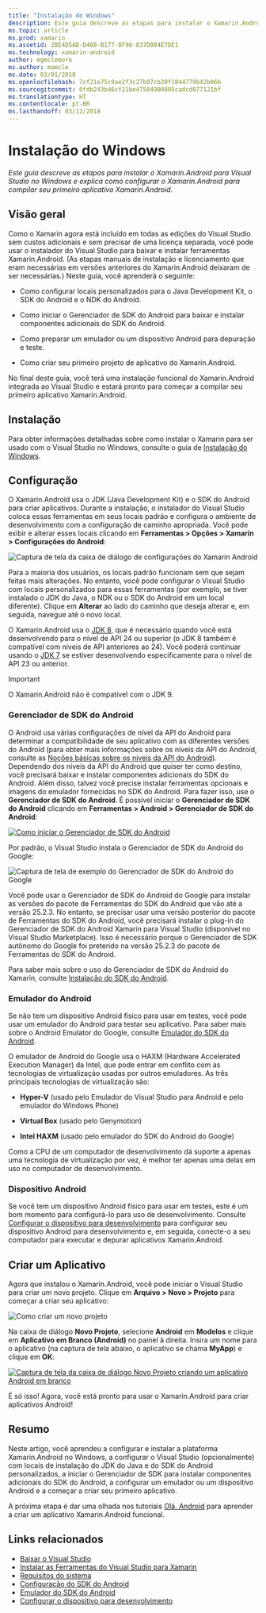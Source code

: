 ```yaml
---
title: "Instalação do Windows"
description: Este guia descreve as etapas para instalar o Xamarin.Android para Visual Studio no Windows e explica como configurar o Xamarin.Android para compilar seu primeiro aplicativo Xamarin.Android.
ms.topic: article
ms.prod: xamarin
ms.assetid: 2BE4D5AD-D468-B177-8F96-837D084E7DE1
ms.technology: xamarin-android
author: mgmclemore
ms.author: mamcle
ms.date: 03/01/2018
ms.openlocfilehash: 7cf21e75c9ae2f3c27b07cb20f1044779b42b06b
ms.sourcegitcommit: 0fdb243b46cf21be47584900805cadcd077121bf
ms.translationtype: HT
ms.contentlocale: pt-BR
ms.lasthandoff: 03/12/2018
---
```

# <a name="windows-installation"></a>Instalação do Windows

_Este guia descreve as etapas para instalar o Xamarin.Android para Visual Studio no Windows e explica como configurar o Xamarin.Android para compilar seu primeiro aplicativo Xamarin.Android._


## <a name="overview"></a>Visão geral

Como o Xamarin agora está incluído em todas as edições do Visual Studio sem custos adicionais e sem precisar de uma licença separada, você pode usar o instalador do Visual Studio para baixar e instalar ferramentas Xamarin.Android.
(As etapas manuais de instalação e licenciamento que eram necessárias em versões anteriores do Xamarin.Android deixaram de ser necessárias.) Neste guia, você aprenderá o seguinte:

-   Como configurar locais personalizados para o Java Development Kit, o SDK do Android e o NDK do Android.

-   Como iniciar o Gerenciador de SDK do Android para baixar e instalar componentes adicionais do SDK do Android.

-   Como preparar um emulador ou um dispositivo Android para depuração e teste.

-   Como criar seu primeiro projeto de aplicativo do Xamarin.Android.

No final deste guia, você terá uma instalação funcional do Xamarin.Android integrada ao Visual Studio e estará pronto para começar a compilar seu primeiro aplicativo Xamarin.Android.

## <a name="installation"></a>Instalação

Para obter informações detalhadas sobre como instalar o Xamarin para ser usado com o Visual Studio no Windows, consulte o guia de [Instalação do Windows](~/cross-platform/get-started/installation/windows.md).


## <a name="configuration"></a>Configuração

O Xamarin.Android usa o JDK (Java Development Kit) e o SDK do Android para criar aplicativos. Durante a instalação, o instalador do Visual Studio coloca essas ferramentas em seus locais padrão e configura o ambiente de desenvolvimento com a configuração de caminho apropriada. Você pode exibir e alterar esses locais clicando em **Ferramentas > Opções > Xamarin > Configurações do Android**:

![Captura de tela da caixa de diálogo de configurações do Xamarin Android](windows-images/07-settings.png)

Para a maioria dos usuários, os locais padrão funcionam sem que sejam feitas mais alterações. No entanto, você pode configurar o Visual Studio com locais personalizados para essas ferramentas (por exemplo, se tiver instalado o JDK do Java, o NDK ou o SDK do Android em um local diferente). Clique em **Alterar** ao lado do caminho que deseja alterar e, em seguida, navegue até o novo local.

O Xamarin.Android usa o [JDK 8](http://www.oracle.com/technetwork/java/javase/downloads/jdk8-downloads-2133151.html), que é necessário quando você está desenvolvendo para o nível de API 24 ou superior (o JDK 8 também é compatível com níveis de API anteriores ao 24). Você poderá continuar usando o [JDK 7](http://www.oracle.com/technetwork/java/javase/downloads/jdk7-downloads-1880260.html) se estiver desenvolvendo especificamente para o nível de API 23 ou anterior.

> [!IMPORTANT]
> O Xamarin.Android não é compatível com o JDK 9.


### <a name="android-sdk-manager"></a>Gerenciador de SDK do Android

O Android usa várias configurações de nível da API do Android para determinar a compatibilidade de seu aplicativo com as diferentes versões do Android (para obter mais informações sobre os níveis da API do Android, consulte as [Noções básicas sobre os níveis da API do Android](~/android/app-fundamentals/android-api-levels.md)).
Dependendo dos níveis da API do Android que quiser ter como destino, você precisará baixar e instalar componentes adicionais do SDK do Android. Além disso, talvez você precise instalar ferramentas opcionais e imagens do emulador fornecidas no SDK do Android. Para fazer isso, use o **Gerenciador de SDK do Android**. É possível iniciar o **Gerenciador de SDK do Android** clicando em **Ferramentas > Android > Gerenciador de SDK do Android**:

[![Como iniciar o Gerenciador de SDK do Android](windows-images/08-sdk-manager-sml.png)](windows-images/08-sdk-manager.png#lightbox)

Por padrão, o Visual Studio instala o Gerenciador de SDK do Android do Google:

![Captura de tela de exemplo do Gerenciador de SDK do Android do Google](windows-images/09-google-sdk-manager.png)

Você pode usar o Gerenciador de SDK do Android do Google para instalar as versões do pacote de Ferramentas do SDK do Android que vão até a versão 25.2.3. No entanto, se precisar usar uma versão posterior do pacote de Ferramentas do SDK do Android, você precisará instalar o plug-in do Gerenciador de SDK do Android Xamarin para Visual Studio (disponível no Visual Studio Marketplace). Isso é necessário porque o Gerenciador de SDK autônomo do Google foi preterido na versão 25.2.3 do pacote de Ferramentas do SDK do Android. 

Para saber mais sobre o uso do Gerenciador de SDK do Android do Xamarin, consulte [Instalação do SDK do Android](~/android/get-started/installation/android-sdk.md).


### <a name="android-emulator"></a>Emulador do Android

Se não tem um dispositivo Android físico para usar em testes, você pode usar um emulador do Android para testar seu aplicativo. Para saber mais sobre o Android Emulator do Google, consulte [Emulador do SDK do Android](~/android/deploy-test/debugging/android-sdk-emulator/index.md).

O emulador de Android do Google usa o HAXM (Hardware Accelerated Execution Manager) da Intel, que pode entrar em conflito com as tecnologias de virtualização usadas por outros emuladores. As três principais tecnologias de virtualização são:

-   **Hyper-V** (usado pelo Emulador do Visual Studio para Android e pelo emulador do Windows Phone) 

-   **Virtual Box** (usado pelo Genymotion)

-   **Intel HAXM** (usado pelo emulador do SDK do Android do Google) 

Como a CPU de um computador de desenvolvimento dá suporte a apenas uma tecnologia de virtualização por vez, é melhor ter apenas uma delas em uso no computador de desenvolvimento.

<a name="device" />

### <a name="android-device"></a>Dispositivo Android

Se você tem um dispositivo Android físico para usar em testes, este é um bom momento para configurá-lo para uso de desenvolvimento. Consulte [Configurar o dispositivo para desenvolvimento](~/android/get-started/installation/set-up-device-for-development.md) para configurar seu dispositivo Android para desenvolvimento e, em seguida, conecte-o a seu computador para executar e depurar aplicativos Xamarin.Android.


## <a name="create-an-application"></a>Criar um Aplicativo

Agora que instalou o Xamarin.Android, você pode iniciar o Visual Studio para criar um novo projeto. Clique em **Arquivo > Novo > Projeto** para começar a criar seu aplicativo:

![Como criar um novo projeto](windows-images/10-new-project.png)

Na caixa de diálogo **Novo Projeto**, selecione **Android** em **Modelos** e clique em **Aplicativo em Branco (Android)** no painel à direita. Insira um nome para o aplicativo (na captura de tela abaixo, o aplicativo se chama **MyApp**) e clique em **OK**:

[![Captura de tela da caixa de diálogo Novo Projeto criando um aplicativo Android em branco](windows-images/11-first-app-sml.png)](windows-images/11-first-app.png#lightbox)

É só isso! Agora, você está pronto para usar o Xamarin.Android para criar aplicativos Android!


## <a name="summary"></a>Resumo

Neste artigo, você aprendeu a configurar e instalar a plataforma Xamarin.Android no Windows, a configurar o Visual Studio (opcionalmente) com locais de instalação do JDK do Java e do SDK do Android personalizados, a iniciar o Gerenciador de SDK para instalar componentes adicionais do SDK do Android, a configurar um emulador ou um dispositivo Android e a começar a criar seu primeiro aplicativo.

A próxima etapa é dar uma olhada nos tutoriais [Olá, Android](~/android/get-started/hello-android/index.md) para aprender a criar um aplicativo Xamarin.Android funcional.


## <a name="related-links"></a>Links relacionados

- [Baixar o Visual Studio](https://www.visualstudio.com/vs/)
- [Instalar as Ferramentas do Visual Studio para Xamarin](~/cross-platform/get-started/installation/windows.md)
- [Requisitos do sistema](~/cross-platform/get-started/requirements.md)
- [Configuração do SDK do Android](~/android/get-started/installation/android-sdk.md)
- [Emulador do SDK do Android](~/android/get-started/installation/android-emulator/index.md)
- [Configurar o dispositivo para desenvolvimento](~/android/get-started/installation/set-up-device-for-development.md)
